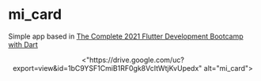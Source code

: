 # mi_card

Simple app based in [The Complete 2021 Flutter Development Bootcamp with Dart](https://www.udemy.com/course/flutter-bootcamp-with-dart/)

<p align="center"><"https://drive.google.com/uc?export=view&id=1bC9YSF1CmiB1RF0gk8VcItWtjKvUpedx"  alt="mi_card"></p>
